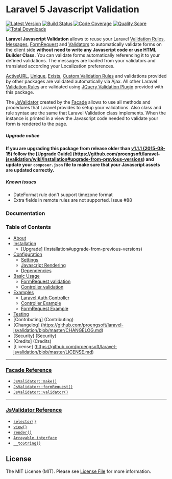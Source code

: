 # Laravel 5 Javascript Validation

[![Latest Version](https://img.shields.io/github/release/proengsoft/laravel-jsvalidation.svg?style=flat-square)](https://github.com/proengsoft/laravel-jsvalidation/releases)
[![Build Status](https://img.shields.io/travis/proengsoft/laravel-jsvalidation/master.svg?style=flat-square)](https://travis-ci.org/proengsoft/laravel-jsvalidation)
[![Code Coverage](https://scrutinizer-ci.com/g/proengsoft/laravel-jsvalidation/badges/coverage.png?b=master)](https://scrutinizer-ci.com/g/proengsoft/laravel-jsvalidation/?branch=master)
[![Quality Score](https://img.shields.io/scrutinizer/g/proengsoft/laravel-jsvalidation.svg?style=flat-square)](https://scrutinizer-ci.com/g/proengsoft/laravel-jsvalidation)
[![Total Downloads](https://img.shields.io/packagist/dt/proengsoft/laravel-jsvalidation.svg?style=flat-square)](https://packagist.org/packages/proengsoft/laravel-jsvalidation)

[JQuery Validation Plugin]: http://jqueryvalidation.org/
[FormRequest]: http://laravel.com/docs/5.1/validation#form-request-validation
[Validators]: http://laravel.com/docs/5.1/validation#form-request-validation
[Validation Rules]: http://laravel.com/docs/5.1/validation#available-validation-rules
[Custom Validations]: http://laravel.com/docs/5.1/validation#custom-validation-rules
[Messages]: http://laravel.com/docs/5.1/validation#error-messages-and-views
[Laravel Localization]: http://laravel.com/docs/5.1/localization
[Validation]: http://laravel.com/docs/5.1/validation
[Custom Validation Rules]: http://laravel.com/docs/5.1/validation#custom-validation-rules

**Laravel Javascript Validation** allows to reuse your Laravel [Validation Rules][], [Messages][], [FormRequest][] and [Validators][] to automatically validate forms on the client side **without need to write any Javascript code or use HTML Builder Class**.
You can validate forms automatically referencing it to your defined validations. The messages are loaded from your validators and translated according your Localization preferences.
 
[ActiveURL](http://laravel.com/docs/5.1/validation#rule-active-url),
[Unique](http://laravel.com/docs/5.1/validation#rule-unique), [Exists](http://laravel.com/docs/5.1/validation#rule-exists), [Custom Validation Rules][]
and validations provided by other packages are validated automatically via Ajax. All other Laravel [Validation Rules][] are validated 
using [JQuery Validation Plugin][] provided with this package.

The [JsValidator](https://github.com/proengsoft/laravel-jsvalidation/wiki/JsValidator-Reference) created by the [Facade](https://github.com/proengsoft/laravel-jsvalidation/wiki/Facade) allows to use all methods and procedures that Laravel provides to
setup your validations. Also class and rule syntax are the same that Laravel Validation class implements. When the instance is printed in a 
view the Javascript code needed to validate your form is rendered to the page.


##### Upgrade notice

**If you are upgrading this package from release older than [v1.1.1 (2015-08-15)](https://github.com/proengsoft/laravel-jsvalidation/releases/tag/v1.2.0) follow the
[Upgrade Guide] (https://github.com/proengsoft/laravel-jsvalidation/wiki/Installation#upgrade-from-previous-versions) and update your `composer.json` file to make
sure that your Javascript assets are updated correctly.**

##### Known issues
- DateFormat rule don't support timezone format 
- Extra fields in remote rules are not supported. Issue #88

### Documentation

### Table of Contents

- [About](https://github.com/proengsoft/laravel-jsvalidation/wiki/Home)
- [Installation](https://github.com/proengsoft/laravel-jsvalidation/wiki/Installation)
  - [Upgrade] (Installation#upgrade-from-previous-versions)
- [Configuration](https://github.com/proengsoft/laravel-jsvalidation/wiki/Configuration)
  - [Settings](https://github.com/proengsoft/laravel-jsvalidation/wiki/Settings)
  - [Javascript Rendering](https://github.com/proengsoft/laravel-jsvalidation/wiki/Javascript-Rendering)
  - [Dependencies](https://github.com/proengsoft/laravel-jsvalidation/wiki/Dependencies)
- [Basic Usage](https://github.com/proengsoft/laravel-jsvalidation/wiki/Basic-Usage)
  - [FormRequest validation](https://github.com/proengsoft/laravel-jsvalidation/wiki/Form-Requests)
  - [Controller validation](https://github.com/proengsoft/laravel-jsvalidation/wiki/Controller-validation)
- [Examples](https://github.com/proengsoft/laravel-jsvalidation/wiki/Validating-Examples)
  - [Laravel Auth Controller](https://github.com/proengsoft/laravel-jsvalidation/wiki/Laravel-Auth-Controller)
  - [Controller Example](https://github.com/proengsoft/laravel-jsvalidation/wiki/Controller-Validation-Example)
  - [FormRequest Example](https://github.com/proengsoft/laravel-jsvalidation/wiki/FormRequest-Validation-Example)
- [Testing](https://github.com/proengsoft/laravel-jsvalidation/wiki/Testing)
- [Contributing] (Contributing)
- [Changelog] (https://github.com/proengsoft/laravel-jsvalidation/blob/master/CHANGELOG.md)
- [Security] (Security)
- [Credits] (Credits)
- [License] (https://github.com/proengsoft/laravel-jsvalidation/blob/master/LICENSE.md)

---

### [Facade Reference](https://github.com/proengsoft/laravel-jsvalidation/wiki/Facade)

* [`JsValidator::make()`](https://github.com/proengsoft/laravel-jsvalidation/wiki/Facade#jsvalidatormake) 
* [`JsValidator::formRequest()`](https://github.com/proengsoft/laravel-jsvalidation/wiki/Facade#jsvalidatorformrequest) 
* [`JsValidator::validator()`](https://github.com/proengsoft/laravel-jsvalidation/wiki/Facade#jsvalidatorvalidator)

---

### [JsValidator Reference](https://github.com/proengsoft/laravel-jsvalidation/wiki/JsValidator-Reference)

* [`selector()`](https://github.com/proengsoft/laravel-jsvalidation/wiki/JsValidator-Reference#selectorselector) 
* [`view()`](https://github.com/proengsoft/laravel-jsvalidation/wiki/JsValidator-Reference#viewview)  
* [`render()`](https://github.com/proengsoft/laravel-jsvalidation/wiki/JsValidator-Reference#renderview-selector) 
* [`Arrayable interface`](https://github.com/proengsoft/laravel-jsvalidation/wiki/JsValidator-Reference#arrayable-interface) 
* [`__toString()`](https://github.com/proengsoft/laravel-jsvalidation/wiki/JsValidator-Reference#__tostring) 

## License

The MIT License (MIT). Please see [License File](LICENSE.md) for more information.

